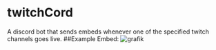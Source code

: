 # twitchCord
A discord bot that sends embeds whenever one of the specified twitch channels goes live.
##Example Embed:
![grafik](https://user-images.githubusercontent.com/54143363/174672698-876815f9-8a64-4205-9a4e-0d3ce02b58d4.png)
